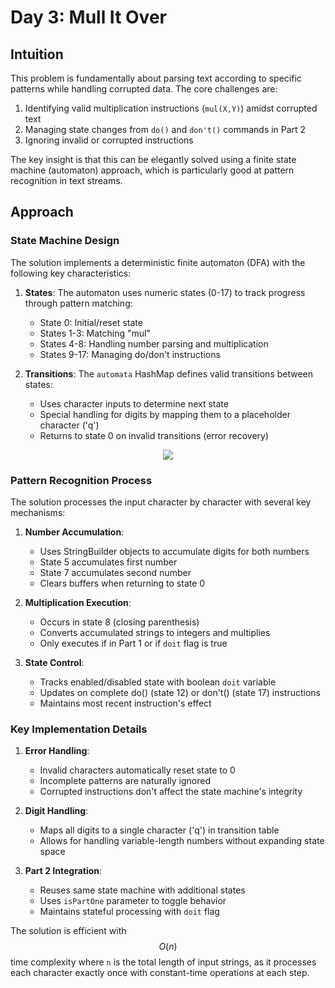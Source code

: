 # Day 3: Mull It Over

## Intuition

This problem is fundamentally about parsing text according to specific patterns while handling corrupted data. The core challenges are:

1. Identifying valid multiplication instructions (`mul(X,Y)`) amidst corrupted text
2. Managing state changes from `do()` and `don't()` commands in Part 2
3. Ignoring invalid or corrupted instructions

The key insight is that this can be elegantly solved using a finite state machine (automaton) approach, which is particularly good at pattern recognition in text streams.

## Approach

### State Machine Design

The solution implements a deterministic finite automaton (DFA) with the following key characteristics:

1. **States**: The automaton uses numeric states (0-17) to track progress through pattern matching:
    - State 0: Initial/reset state
    - States 1-3: Matching "mul"
    - States 4-8: Handling number parsing and multiplication
    - States 9-17: Managing do/don't instructions

2. **Transitions**: The `automata` HashMap defines valid transitions between states:
    - Uses character inputs to determine next state
    - Special handling for digits by mapping them to a placeholder character ('q')
    - Returns to state 0 on invalid transitions (error recovery)

<p align="center">
  <img src="automata.png"/>
</p>

### Pattern Recognition Process

The solution processes the input character by character with several key mechanisms:

1. **Number Accumulation**:
    - Uses StringBuilder objects to accumulate digits for both numbers
    - State 5 accumulates first number
    - State 7 accumulates second number
    - Clears buffers when returning to state 0

2. **Multiplication Execution**:
    - Occurs in state 8 (closing parenthesis)
    - Converts accumulated strings to integers and multiplies
    - Only executes if in Part 1 or if `doit` flag is true

3. **State Control**:
    - Tracks enabled/disabled state with boolean `doit` variable
    - Updates on complete do() (state 12) or don't() (state 17) instructions
    - Maintains most recent instruction's effect

### Key Implementation Details

1. **Error Handling**:
    - Invalid characters automatically reset state to 0
    - Incomplete patterns are naturally ignored
    - Corrupted instructions don't affect the state machine's integrity

2. **Digit Handling**:
    - Maps all digits to a single character ('q') in transition table
    - Allows for handling variable-length numbers without expanding state space

3. **Part 2 Integration**:
    - Reuses same state machine with additional states
    - Uses `isPartOne` parameter to toggle behavior
    - Maintains stateful processing with `doit` flag

The solution is efficient with $$O(n)$$ time complexity where `n` is the total length of input strings, as it processes each character exactly once with constant-time operations at each step.